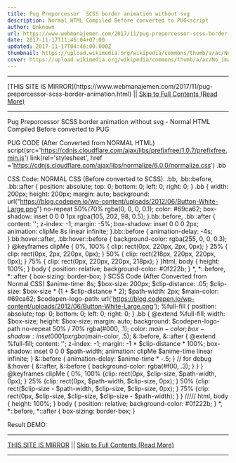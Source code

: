 ```yaml
---
title: Pug Preporcessor  SCSS border animation without svg
description: Normal HTML Compiled Before converted to PUG<script
author: Unknown
url: https://www.webmanajemen.com/2017/11/pug-preporcessor-scss-border-animation.html
date: 2017-11-17T11:46:04+07:00
updated: 2017-11-17T04:46:00.000Z
thumbnail: https://upload.wikimedia.org/wikipedia/commons/thumb/a/ac/No_image_available.svg/2048px-No_image_available.svg.png
cover: https://upload.wikimedia.org/wikipedia/commons/thumb/a/ac/No_image_available.svg/2048px-No_image_available.svg.png
---
```


<hr/> [THIS SITE IS MIRROR](https://www.webmanajemen.com/2017/11/pug-preporcessor-scss-border-animation.html) || <a href="https://www.webmanajemen.com/2017/11/pug-preporcessor-scss-border-animation.html" rel="follow" class="button" id="read-more">Skip to Full Contents (Read More)</a> <hr/> Pug Preporcessor  SCSS border animation without svg - Normal HTML Compiled Before converted to PUG<script PURE CSS Using PUG Preprocessor + SCSS to create border animation without SVG

HTML Code
Normal HTML (Compiled | Before converted to PUG)
<script src="https://cdnjs.cloudflare.com/ajax/libs/prefixfree/1.0.7/prefixfree.min.js"></script>
<link rel="stylesheet" href="https://cdnjs.cloudflare.com/ajax/libs/normalize/6.0.0/normalize.css"/>
<div class="bb"></div>

PUG CODE (After Converted from NORMAL HTML)
script(src='https://cdnjs.cloudflare.com/ajax/libs/prefixfree/1.0.7/prefixfree.min.js')
link(rel='stylesheet', href ='https://cdnjs.cloudflare.com/ajax/libs/normalize/6.0.0/normalize.css')
.bb

CSS Code:
NORMAL CSS (Before converted to SCSS):
.bb, .bb::before, .bb::after {
  position: absolute;
  top: 0;
  bottom: 0;
  left: 0;
  right: 0;
}
.bb {
  width: 200px;
  height: 200px;
  margin: auto;
  background: url("https://blog.codepen.io/wp-content/uploads/2012/06/Button-White-Large.png") no-repeat 50%/70% rgba(0, 0, 0, 0.1);
  color: #69ca62;
  box-shadow: inset 0 0 0 1px rgba(105, 202, 98, 0.5);
}.bb::before, .bb::after {
  content: '';
  z-index: -1;
  margin: -5%;
  box-shadow: inset 0 0 0 2px;
  animation: clipMe 8s linear infinite;
}.bb::before {
  animation-delay: -4s;
}.bb:hover::after, .bb:hover::before {
  background-color: rgba(255, 0, 0, 0.3);
}
@keyframes clipMe {
  0%, 100% {
    clip: rect(0px, 220px, 2px, 0px);
  }
  25% {
    clip: rect(0px, 2px, 220px, 0px);
  }
  50% {
    clip: rect(218px, 220px, 220px, 0px);
  }
  75% {
    clip: rect(0px, 220px, 220px, 218px);
  }
}html,
body {
  height: 100%;
}
body {
  position: relative;
  background-color: #0f222b;
}
*,
*::before,
*::after {
  box-sizing: border-box;
}
SCSS Code (After Converted from Normal CSS)
$anime-time: 8s;
$box-size: 200px;
$clip-distance: .05;
$clip-size: $box-size * (1 + $clip-distance * 2);
$path-width: 2px;
$main-color: #69ca62;
$codepen-logo-path: url('https://blog.codepen.io/wp-content/uploads/2012/06/Button-White-Large.png');
%full-fill {
  position: absolute;
  top: 0;
  bottom: 0;
  left: 0;
  right: 0;
}
.bb {
  @extend %full-fill;
  width: $box-size;
  height: $box-size;
  margin: auto;
  background: $codepen-logo-path no-repeat 50% / 70% rgba(#000, .1);
  color: $main-color;
  box-shadow: inset 0 0 0 1px rgba($main-color, .5);
  &::before,
  &::after {
    @extend %full-fill;
    content: '';
    z-index: -1;
    margin: -1 * $clip-distance * 100%;
    box-shadow: inset 0 0 0 $path-width; 
    animation: clipMe $anime-time linear infinite;
  }
  &::before {
    animation-delay: $anime-time * -.5;
  }
  // for debug
  &:hover {
    &::after,
    &::before {
      background-color: rgba(#f00, .3);
    }
  }
}
@keyframes clipMe {
  0%, 100% {clip: rect(0px, $clip-size, $path-width, 0px); }
  25% {clip: rect(0px, $path-width, $clip-size, 0px); }
  50% {clip: rect($clip-size - $path-width, $clip-size, $clip-size, 0px); }
  75% {clip: rect(0px, $clip-size, $clip-size, $clip-size - $path-width); }
}
/////
html,
body {
  height: 100%;
}
body {
  position: relative;
  background-color: #0f222b;
}
*,
*::before,
*::after {
  box-sizing: border-box;
}


Result DEMO: <hr/> [THIS SITE IS MIRROR](https://www.webmanajemen.com/2017/11/pug-preporcessor-scss-border-animation.html) || <a href="https://www.webmanajemen.com/2017/11/pug-preporcessor-scss-border-animation.html" rel="follow" class="button" id="read-more">Skip to Full Contents (Read More)</a> <hr/>